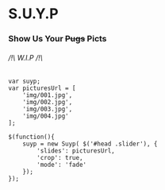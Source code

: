 # S.U.Y.P
### Show Us Your ~~Pugs~~ Picts
###### /!\ W.I.P /!\

```
var suyp;
var picturesUrl = [
	'img/001.jpg',
	'img/002.jpg',
	'img/003.jpg',
	'img/004.jpg'
];

$(function(){
	suyp = new Suyp( $('#head .slider'), {
		'slides': picturesUrl,
		'crop': true,
		'mode': 'fade'
	});	
});
```